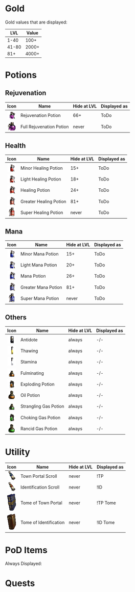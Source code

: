 # Gold
Gold values that are displayed:

| LVL | Value |
| --- | --- |
| 1-40 | 100+ |
| 41-80| 2000+|
| 81+ | 4000+ |

# Potions
## Rejuvenation

| Icon | Name | Hide at LVL | Displayed as |
| --- | --- | --- | --- |
| ![](icons/Rejuv.gif) | Rejuvenation Potion | 66+ | ToDo |
| ![](icons/Fullrejuv.gif) | Full Rejuvenation Potion | never | ToDo |

## Health

| Icon | Name | Hide at LVL | Displayed as |
| --- | --- | --- | --- |
| ![](icons/Minorhealing.gif) | Minor Healing Potion | 15+ | ToDo |
| ![](icons/Lighthealing.gif) | Light Healing Potion | 18+ | ToDo |
| ![](icons/Healing.gif) | Healing Potion | 24+ | ToDo |
| ![](icons/Greaterhealing.gif) | Greater Healing Potion | 81+ | ToDo |
| ![](icons/Superhealing.gif) | Super Healing Potion | never | ToDo |

## Mana

| Icon | Name | Hide at LVL | Displayed as |
| --- | --- | --- | --- |
| ![](icons/Minormana.gif) | Minor Mana Potion | 15+ | ToDo |
| ![](icons/Lightmana.gif) | Light Mana Potion | 20+ | ToDo |
| ![](icons/Mana.gif) | Mana Potion | 26+ | ToDo |
| ![](icons/Greatermana.gif) | Greater Mana Potion | 81+ | ToDo |
| ![](icons/Supermana.gif) | Super Mana Potion | never | ToDo |

## Others

| Icon | Name | Hide at LVL | Displayed as |
| --- | --- | --- | --- |
| ![](icons/Antidote.gif) | Antidote | always | -/- |
| ![](icons/Thawing.gif) | Thawing | always | -/- |
| ![](icons/Stamina.gif) | Stamina | always | -/- |
| ![](icons/Fulminatingpotion.gif) | Fulminating | always | -/- |
| ![](icons/Explodingpotion.gif) | Exploding Potion | always | -/- |
| ![](icons/Oilpotion.gif) | Oil Potion | always | -/- |
| ![](icons/Stranglinggaspotion.gif) | Strangling Gas Potion | always | -/- |
| ![](icons/Chokinggaspotion.gif) | Choking Gas Potion | always | -/- |
| ![](icons/Rancidgaspotion.gif) | Rancid Gas Potion | always | -/- |

# Utility

| Icon | Name | Hide at LVL | Displayed as |
| --- | --- | --- | --- |
| ![](icons/scrolltp.gif) | Town Portal Scroll | never | !TP |
| ![](icons/scrollid.gif) | Identification Scroll | never | !ID |
| ![](icons/tometp.gif) | Tome of Town Portal | never | !TP Tome |
| ![](icons/tomeid.gif) | Tome of Identification | never | !ID Tome |

# PoD Items
Always Displayed:




# Quests